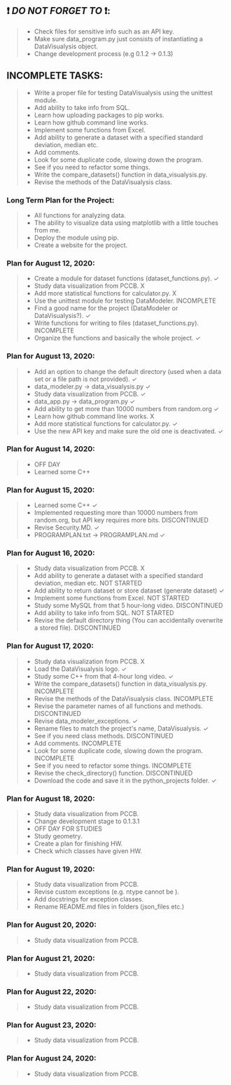 ## :heavy_exclamation_mark: *DO NOT FORGET TO* :heavy_exclamation_mark::
>- Check files for sensitive info such as an API key.
>- Make sure data_program.py just consists of instantiating a DataVisualysis object.
>- Change development process (e.g 0.1.2 -> 0.1.3)


## INCOMPLETE TASKS:
>- Write a proper file for testing DataVisualysis using the unittest module.
>- Add ability to take info from SQL.
>- Learn how uploading packages to pip works.
>- Learn how github command line works.
>- Implement some functions from Excel.
>- Add ability to generate a dataset with a specified standard deviation, median etc.
>- Add comments.
>- Look for some duplicate code, slowing down the program.
>- See if you need to refactor some things.
>- Write the compare_datasets() function in data_visualysis.py.
>- Revise the methods of the DataVisualysis class.


### Long Term Plan for the Project:
>- All functions for analyzing data.
>- The ability to visualize data using matplotlib with a little touches from me.
>- Deploy the module using pip.
>- Create a website for the project.


### Plan for August 12, 2020:
>- Create a module for dataset functions (dataset_functions.py). ✓
>- Study data visualization from PCCB. X
>- Add more statistical functions for calculator.py. X
>- Use the unittest module for testing DataModeler. INCOMPLETE
>- Find a good name for the project (DataModeler or DataVisualysis?). ✓
>- Write functions for writing to files (dataset_functions.py). INCOMPLETE
>- Organize the functions and basically the whole project. ✓


### Plan for August 13, 2020:
>- Add an option to change the default directory (used when a data set or a file path is not provided). ✓
>- data_modeler.py -> data_visualysis.py ✓
>- Study data visualization from PCCB. ✓
>- data_app.py -> data_program.py ✓
>- Add ability to get more than 10000 numbers from random.org ✓
>- Learn how github command line works. X
>- Add more statistical functions for calculator.py. ✓
>- Use the new API key and make sure the old one is deactivated. ✓


### Plan for August 14, 2020:
>- OFF DAY
>- Learned some C++


### Plan for August 15, 2020:
>- Learned some C++ ✓
>- Implemented requesting more than 10000 numbers from random.org,
>but API key requires more bits. DISCONTINUED
>- Revise Security.MD. ✓
>- PROGRAMPLAN.txt -> PROGRAMPLAN.md ✓


### Plan for August 16, 2020:
>- Study data visualization from PCCB. X
>- Add ability to generate a dataset with a specified standard deviation, median etc. NOT STARTED
>- Add ability to return dataset or store dataset (generate dataset) ✓
>- Implement some functions from Excel. NOT STARTED
>- Study some MySQL from that 5 hour-long video. DISCONTINUED
>- Add ability to take info from SQL. NOT STARTED
>- Revise the default directory thing (You can accidentally overwrite a stored file). DISCONTINUED


### Plan for August 17, 2020:
>- Study data visualization from PCCB. X
>- Load the DataVisualysis logo. ✓
>- Study some C++ from that 4-hour long video. ✓
>- Write the compare_datasets() function in data_visualysis.py. INCOMPLETE
>- Revise the methods of the DataVisualysis class. INCOMPLETE
>- Revise the parameter names of all functions and methods. DISCONTINUED
>- Revise data_modeler_exceptions. ✓
>- Rename files to match the project's name, DataVisualysis. ✓
>- See if you need class methods. DISCONTINUED
>- Add comments. INCOMPLETE
>- Look for some duplicate code, slowing down the program. INCOMPLETE
>- See if you need to refactor some things. INCOMPLETE
>- Revise the check_directory() function. DISCONTINUED
>- Download the code and save it in the python_projects folder. ✓


### Plan for August 18, 2020:
>- Study data visualization from PCCB.
>- Change development stage to 0.1.3.1
>- OFF DAY FOR STUDIES
>- Study geometry.
>- Create a plan for finishing HW.
>- Check which classes have given HW.

### Plan for August 19, 2020:
>- Study data visualization from PCCB.
>- Revise custom exceptions (e.g. ntype cannot be <inputvalue>).
>- Add docstrings for exception classes.
>- Rename README.md files in folders (json_files etc.)


### Plan for August 20, 2020:
>- Study data visualization from PCCB.


### Plan for August 21, 2020:
>- Study data visualization from PCCB.


### Plan for August 22, 2020:
>- Study data visualization from PCCB.


### Plan for August 23, 2020:
>- Study data visualization from PCCB.


### Plan for August 24, 2020:
>- Study data visualization from PCCB.
